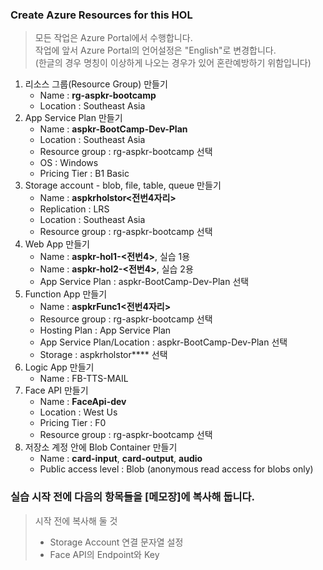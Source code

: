 ### Create Azure Resources for this HOL

> 모든 작업은 Azure Portal에서 수행합니다.   
> 작업에 앞서 Azure Portal의 언어설정은 "English"로 변경합니다.  
> (한글의 경우 명칭이 이상하게 나오는 경우가 있어 혼란예방하기 위함입니다)


1. 리소스 그룹(Resource Group) 만들기
    - Name : **rg-aspkr-bootcamp** 
    - Location : Southeast Asia 
2. App Service Plan 만들기
    - Name : **aspkr-BootCamp-Dev-Plan** 
    - Location : Southeast Asia      
    - Resource group : rg-aspkr-bootcamp 선택  
    - OS : Windows   
    - Pricing Tier : B1 Basic
3. Storage account - blob, file, table, queue 만들기
    - Name : **aspkrholstor<전번4자리>** 
    - Replication : LRS
    - Location : Southeast Asia 
    - Resource group : rg-aspkr-bootcamp 선택
4. Web App 만들기
    - Name : **aspkr-hol1-<전번4>**, 실습 1용
    - Name : **aspkr-hol2-<전번4>**, 실습 2용     
    - App Service Plan : aspkr-BootCamp-Dev-Plan 선택 
5. Function App 만들기
    - Name : **aspkrFunc1<전번4자리>**
    - Resource group : rg-aspkr-bootcamp 선택
    - Hosting Plan : App Service Plan
    - App Service Plan/Location : aspkr-BootCamp-Dev-Plan 선택     
    - Storage : aspkrholstor**** 선택
6. Logic App 만들기
    - Name : FB-TTS-MAIL
7. Face API 만들기
    - Name : **FaceApi-dev** 
    - Location : West Us
    - Pricing Tier : F0
    - Resource group : rg-aspkr-bootcamp 선택
8. 저장소 계정 안에 Blob Container 만들기
    - Name : **card-input**, **card-output**, **audio**
    - Public access level : Blob (anonymous read access for blobs only)  
    
### 실습 시작 전에 다음의 항목들을 [메모장]에 복사해 둡니다.

> 시작 전에 복사해 둘 것
>	- Storage Account 연결 문자열 설정
>	- Face API의 Endpoint와 Key 
